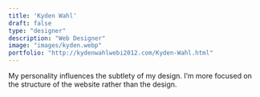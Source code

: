 ```yaml
---
title: 'Kyden Wahl'
draft: false
type: "designer"
description: "Web Designer"
image: "images/kyden.webp"
portfolio: "http://kydenwahlwebi2012.com/Kyden-Wahl.html"
---
```


My personality influences the subtlety of my design. I’m more focused on the structure of the website rather than the design.

